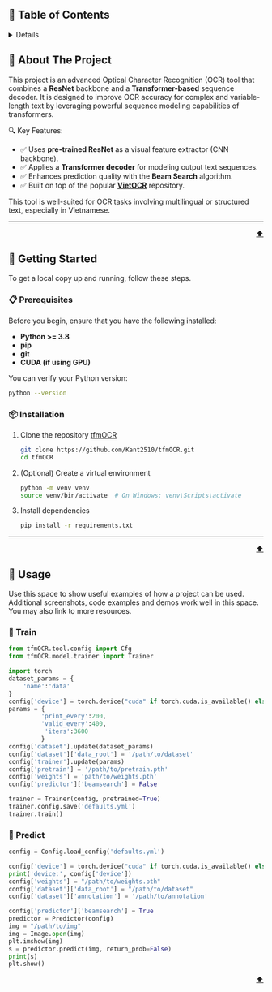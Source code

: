 <!-- TABLE OF CONTENTS -->

## 🚩 Table of Contents

<details>
  <ol>
	<li>
	  <a href="#about-the-project">About The Project</a>
	</li>
	<li>
	  <a href="#getting-started">Getting Started</a>
	  <ul>
		<li><a href="#prerequisites">Prerequisites</a></li>
		<li><a href="#installation">Installation</a></li>
	  </ul>
	</li>
	<li><a href="#usage">Usage</a></li>
  </ol>
</details>

<!-- ABOUT THE PROJECT -->

## 🧠 About The Project

This project is an advanced Optical Character Recognition (OCR) tool that combines a **ResNet** backbone and a **Transformer-based** sequence decoder. It is designed to improve OCR accuracy for complex and variable-length text by leveraging powerful sequence modeling capabilities of transformers.

🔍 Key Features:

-   ✅ Uses **pre-trained ResNet** as a visual feature extractor (CNN backbone).
-   ✅ Applies a **Transformer decoder** for modeling output text sequences.
-   ✅ Enhances prediction quality with the **Beam Search** algorithm.
-   ✅ Built on top of the popular **[VietOCR](https://github.com/pbcquoc/vietocr)** repository.

This tool is well-suited for OCR tasks involving multilingual or structured text, especially in Vietnamese.

---

<p align="right"><a href="#readme-top">⬆️</a></p>

<!-- GETTING STARTED -->

## 🚀 Getting Started

To get a local copy up and running, follow these steps.

### 📋 Prerequisites

Before you begin, ensure that you have the following installed:

-   **Python >= 3.8**
-   **pip**
-   **git**
-   **CUDA (if using GPU)**

You can verify your Python version:

```bash
python --version
```

### 📦 Installation

1. Clone the repository [tfmOCR](https://github.com/Kant2510/tfmOCR)
    ```bash
    git clone https://github.com/Kant2510/tfmOCR.git
    cd tfmOCR
    ```
2. (Optional) Create a virtual environment
    ```bash
    python -m venv venv
    source venv/bin/activate  # On Windows: venv\Scripts\activate
    ```
3. Install dependencies
    ```bash
    pip install -r requirements.txt
    ```

---

<p align="right"><a href="#readme-top">⬆️</a></p>

<!-- USAGE EXAMPLES -->

## 📜 Usage

Use this space to show useful examples of how a project can be used. Additional screenshots, code examples and demos work well in this space. You may also link to more resources.

### 🚀 Train

```python
from tfmOCR.tool.config import Cfg
from tfmOCR.model.trainer import Trainer

import torch
dataset_params = {
    'name':'data'
}
config['device'] = torch.device("cuda" if torch.cuda.is_available() else "cpu")
params = {
         'print_every':200,
         'valid_every':400,
          'iters':3600
         }
config['dataset'].update(dataset_params)
config['dataset']['data_root'] = '/path/to/dataset'
config['trainer'].update(params)
config['pretrain'] = '/path/to/pretrain.pth'
config['weights'] = 'path/to/weights.pth'
config['predictor']['beamsearch'] = False

trainer = Trainer(config, pretrained=True)
trainer.config.save('defaults.yml')
trainer.train()
```

### 🤖 Predict

```python
config = Config.load_config('defaults.yml')

config['device'] = torch.device("cuda" if torch.cuda.is_available() else "cpu")
print('device:', config['device'])
config['weights'] = "/path/to/weights.pth"
config['dataset']['data_root'] = "/path/to/dataset"
config['dataset']['annotation'] = '/path/to/annotation'

config['predictor']['beamsearch'] = True
predictor = Predictor(config)
img = "/path/to/img"
img = Image.open(img)
plt.imshow(img)
s = predictor.predict(img, return_prob=False)
print(s)
plt.show()
```

<p align="right"><a href="#readme-top">⬆️</a></p>
